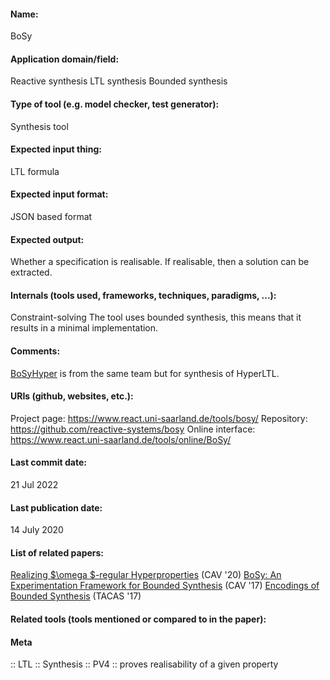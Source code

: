 #### Name:
BoSy

#### Application domain/field:
Reactive synthesis
LTL synthesis
Bounded synthesis

#### Type of tool (e.g. model checker, test generator):
Synthesis tool

#### Expected input thing:
LTL formula

#### Expected input format:
JSON based format

#### Expected output:
Whether a specification is realisable. If realisable, then a solution can be extracted.

#### Internals (tools used, frameworks, techniques, paradigms, ...):
Constraint-solving
The tool uses bounded synthesis, this means that it results in a minimal implementation. 

#### Comments:
[BoSyHyper](BoSyHyper.md) is from the same team but for synthesis of HyperLTL.

#### URIs (github, websites, etc.):
Project page: https://www.react.uni-saarland.de/tools/bosy/
Repository: https://github.com/reactive-systems/bosy
Online interface: https://www.react.uni-saarland.de/tools/online/BoSy/

#### Last commit date:
21 Jul 2022

#### Last publication date:
14 July 2020

#### List of related papers:
[Realizing $\omega $-regular Hyperproperties](https://doi.org/10.1007/978-3-030-53291-8_4) (CAV '20)
[BoSy: An Experimentation Framework for Bounded Synthesis](https://doi.org/10.1007/978-3-319-63390-9_17) (CAV '17)
[Encodings of Bounded Synthesis](https://doi.org/10.1007/978-3-662-54577-5_20) (TACAS '17)

#### Related tools (tools mentioned or compared to in the paper):

#### Meta
:: LTL
:: Synthesis
:: PV4 :: proves realisability of a given property
